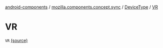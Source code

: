 [android-components](../../index.md) / [mozilla.components.concept.sync](../index.md) / [DeviceType](index.md) / [VR](./-v-r.md)

# VR

`VR` [(source)](https://github.com/mozilla-mobile/android-components/blob/master/components/concept/sync/src/main/java/mozilla/components/concept/sync/Devices.kt#L118)